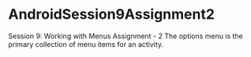 # AndroidSession9Assignment2
Session 9: Working with Menus Assignment - 2
The options menu is the primary collection of menu items for an activity.
